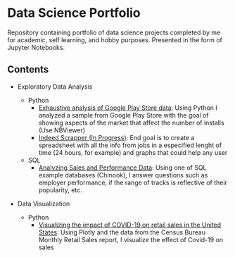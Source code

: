 # Data Science Portfolio

Repository containing portfolio of data science projects completed by me for academic, self learning, and hobby purposes. Presented in the form of Jupyter Notebooks.

## Contents

- Exploratory Data Analysis
  - Python
    - [Exhaustive analysis of Google Play Store data](https://github.com/danifernandes-hub/Projects/blob/master/Exhaustive%20analysis%20of%20Google%20Play%20Store%20data/Exhaustive%20analysis%20of%20Google%20Play%20Store%20data.ipynb): Using Python I analyzed a sample from Google Play Store with the goal of showing aspects of the market that affect the number of installs (Use NBViewer)
    - [Indeed Scrapper (In Progress)](https://github.com/danifernandes-hub/Projects/blob/master/Indeed%20Scrapper/Indeed%20Scrapper.ipynb): End goal is to create a spreadsheet with all the info from jobs in a especified lenght of time (24 hours, for example) and graphs that could help any user
  - SQL
    - [Analyzing Sales and Performance Data](https://github.com/danifernandes-hub/Projects/blob/master/Analyzing%20Sales%20and%20Performance%20data/Project%20code/Analyzing%20sales%20and%20performance%20data.ipynb): Using one of SQL example databases (Chinook), I answer questions such as employer performance, if the range of tracks is reflective of their popularity, etc.
    

- Data Visualization
  - Python
    - [Visualizing the impact of COVID-19 on retail sales in the United States](): Using Plotly and the data from the Census Bureau Monthly Retail Sales report, I visualize the effect of Covid-19 on sales
    
